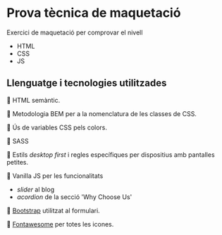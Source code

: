 # Prova tècnica de maquetació
Exercici de maquetació per comprovar el nivell
- HTML
- CSS
- JS

## Llenguatge i tecnologies utilitzades

🍭  HTML semàntic.

🍭  Metodologia BEM per a la nomenclatura de les classes de CSS.

🍭  Ús de variables CSS pels colors.

🍭  SASS

🍭  Estils *desktop first* i regles específiques per dispositius amb pantalles petites.

🍭  Vanilla JS per les funcionalitats 

- *slider* al blog
- *acordion* de la secció 'Why Choose Us'

🍭 [Bootstrap](https://getbootstrap.com/docs/4.0/components/forms/) utilitzat al formulari.

🍭 [Fontawesome](https://fontawesome.com/) per totes les icones.


